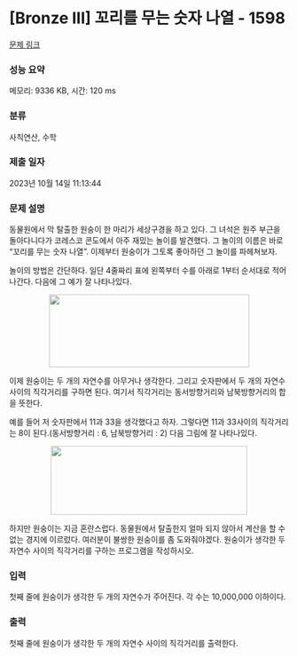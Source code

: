 # [Bronze III] 꼬리를 무는 숫자 나열 - 1598 

[문제 링크](https://www.acmicpc.net/problem/1598) 

### 성능 요약

메모리: 9336 KB, 시간: 120 ms

### 분류

사칙연산, 수학

### 제출 일자

2023년 10월 14일 11:13:44

### 문제 설명

<p>동물원에서 막 탈출한 원숭이 한 마리가 세상구경을 하고 있다. 그 녀석은 원주 부근을 돌아다니다가 코레스코 콘도에서 아주 재밌는 놀이를 발견했다. 그 놀이의 이름은 바로 “꼬리를 무는 숫자 나열”. 이제부터 원숭이가 그토록 좋아하던 그 놀이를 파헤쳐보자.</p>

<p>놀이의 방법은 간단하다. 일단 4줄짜리 표에 왼쪽부터 수를 아래로 1부터 순서대로 적어나간다. 다음에 그 예가 잘 나타나있다.</p>

<p style="text-align: center;"><img alt="" height="131" src="https://www.acmicpc.net/upload/201004/psw1.png" width="361"></p>

<p>이제 원숭이는 두 개의 자연수를 아무거나 생각한다. 그리고 숫자판에서 두 개의 자연수 사이의 직각거리를 구하면 된다. 여기서 직각거리는 동서방향거리와 남북방향거리의 합을 뜻한다.</p>

<p>예를 들어 저 숫자판에서 11과 33을 생각했다고 하자. 그렇다면 11과 33사이의 직각거리는 8이 된다.(동서방향거리 : 6, 남북방향거리 : 2) 다음 그림에 잘 나타나있다.</p>

<p style="text-align: center;"><img alt="" height="124" src="https://www.acmicpc.net/upload/201004/psw2.png" width="354"></p>

<p>하지만 원숭이는 지금 혼란스럽다. 동물원에서 탈출한지 얼마 되지 않아서 계산을 할 수 없는 경지에 이르렀다. 여러분이 불쌍한 원숭이를 좀 도와줘야겠다. 원숭이가 생각한 두 자연수 사이의 직각거리를 구하는 프로그램을 작성하시오.</p>

### 입력 

 <p>첫째 줄에 원숭이가 생각한 두 개의 자연수가 주어진다. 각 수는 10,000,000 이하이다.</p>

### 출력 

 <p>첫째 줄에 원숭이가 생각한 두 개의 자연수 사이의 직각거리를 출력한다.</p>


